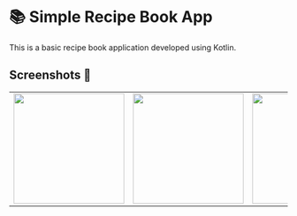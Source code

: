 # 📚 Simple Recipe Book App

This is a basic recipe book application developed using Kotlin.

## Screenshots 📸

<table>
    <tr>
        <td><img src="https://github.com/user-attachments/assets/5d65583d-473d-4dda-bbf3-d9b1384d044c"  width="200"></td>
        <td><img src="https://github.com/user-attachments/assets/89f4b128-597c-4109-b685-79c454e539cb"  width="200"></td>
        <td><img src="https://github.com/user-attachments/assets/5cbfbe03-74f8-4e9b-89e2-09e37fc6cd74"  width="200"></td>
    </tr>
</table>
